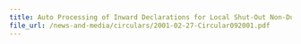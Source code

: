 ```yaml
---
title: Auto Processing of Inward Declarations for Local Shut-Out Non-Dutiable Cargoes
file_url: /news-and-media/circulars/2001-02-27-Circular092001.pdf
---
```

